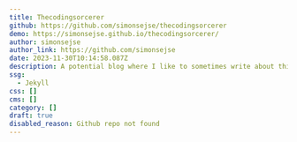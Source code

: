 ```yaml
---
title: Thecodingsorcerer
github: https://github.com/simonsejse/thecodingsorcerer
demo: https://simonsejse.github.io/thecodingsorcerer/
author: simonsejse
author_link: https://github.com/simonsejse
date: 2023-11-30T10:14:58.087Z
description: A potential blog where I like to sometimes write about things.
ssg:
  - Jekyll
css: []
cms: []
category: []
draft: true
disabled_reason: Github repo not found
---
```

